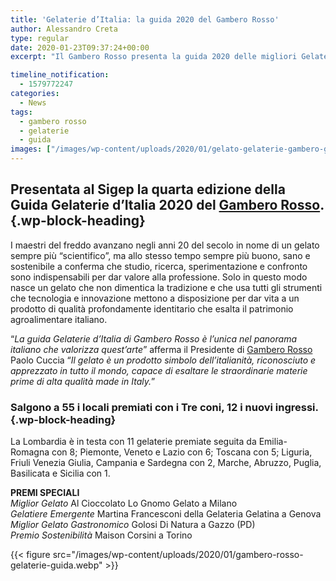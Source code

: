 ```yaml
---
title: 'Gelaterie d’Italia: la guida 2020 del Gambero Rosso'
author: Alessandro Creta
type: regular
date: 2020-01-23T09:37:24+00:00
excerpt: "Il Gambero Rosso presenta la guida 2020 delle migliori Gelaterie d'Italia. I Premiati "

timeline_notification:
  - 1579772247
categories:
  - News
tags:
  - gambero rosso
  - gelaterie
  - guida
images: ["/images/wp-content/uploads/2020/01/gelato-gelaterie-gambero-guidajpg.webp"]
---
```

## Presentata al Sigep la quarta edizione della **Guida Gelaterie d’Italia 2020** del [Gambero Rosso](https://aleepepe.com/2019/10/30/ristoranti-ditalia-2020-di-gambero-rosso/).  {.wp-block-heading}

I maestri del freddo avanzano negli anni 20 del secolo in nome di un gelato sempre più “scientifico”, ma allo stesso tempo sempre più buono, sano e sostenibile a conferma che studio, ricerca, sperimentazione e confronto sono indispensabili per dar valore alla professione. Solo in questo modo nasce un gelato che non dimentica la tradizione e che usa tutti gli strumenti che tecnologia e innovazione mettono a disposizione per dar vita a un prodotto di qualità profondamente identitario che esalta il patrimonio agroalimentare italiano.

  
“_La guida Gelaterie d’Italia di Gambero Rosso è l’unica nel panorama italiano che valorizza quest’arte_” afferma il Presidente di [Gambero Rosso](https://aleepepe.com/2019/12/29/tv-il-mio-posto-e-in-cucina-parola-di-carlo-cracco/) Paolo Cuccia “_Il gelato è un prodotto simbolo dell’italianità, riconosciuto e apprezzato in tutto il mondo, capace di esaltare le straordinarie materie prime di alta qualità made in Italy._”

### Salgono a 55 i locali premiati con i **Tre coni,** 12 i nuovi ingressi. {.wp-block-heading}

  
La Lombardia è in testa con 11 gelaterie premiate seguita da Emilia- Romagna con 8; Piemonte, Veneto e Lazio con 6; Toscana con 5; Liguria, Friuli Venezia Giulia, Campania e Sardegna con 2, Marche, Abruzzo, Puglia, Basilicata e Sicilia con 1.

  
**PREMI SPECIALI**  
_Miglior Gelato_ Al Cioccolato Lo Gnomo Gelato a Milano  
_Gelatiere Emergente_ Martina Francesconi della Gelateria Gelatina a Genova  
_Miglior Gelato Gastronomico_ Golosi Di Natura a Gazzo (PD)  
_Premio Sostenibilità_ Maison Corsini a Torino


{{< figure src="/images/wp-content/uploads/2020/01/gambero-rosso-gelaterie-guida.webp" >}}